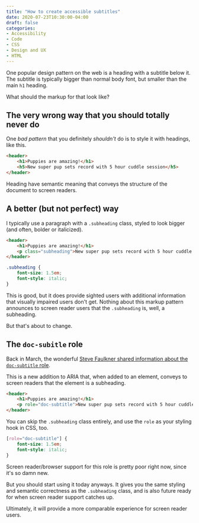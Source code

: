 ```yaml
---
title: "How to create accessible subtitles"
date: 2020-07-23T10:30:00-04:00
draft: false
categories:
- Accessibility
- Code
- CSS
- Design and UX
- HTML
---
```


One popular design pattern on the web is a heading with a subtitle below it. The subtitle is typically bigger than normal body font, but smaller than the main `h1` heading.

What should the markup for that look like?

## The very wrong way that you should totally never do

One *bad pattern* that you definitely *shouldn't* do is to style it with headings, like this.

```html
<header>
	<h1>Puppies are amazing!</h1>
	<h5>New super pup sets record with 5 hour cuddle session</h5>
</header>
```

Heading have semantic meaning that conveys the structure of the document to screen readers.

## A better (but not perfect) way

I typically use a paragraph with a `.subheading` class, styled to look bigger (and often, bolder or italicized).

```html
<header>
	<h1>Puppies are amazing!</h1>
	<p class="subheading">New super pup sets record with 5 hour cuddle session</p>
</header>
```

```css
.subheading {
	font-size: 1.5em;
	font-style: italic;
}
```

This is good, but it does provide sighted users with additional information that visually impaired users don't get. Nothing about this markup pattern announces to screen reader users that the `.subheading` is, well, a subheading.

But that's about to change.

## The `doc-subitle` role

Back in March, the wonderful [Steve Faulkner shared information about the `doc-subtitle` role](https://twitter.com/stevefaulkner/status/1236241209686966272).

This is a new addition to ARIA that, when added to an element, conveys to screen readers that the element is a subheading.

```html
<header>
	<h1>Puppies are amazing!</h1>
	<p role="doc-subtitle">New super pup sets record with 5 hour cuddle session</p>
</header>
```

You can skip the `.subheading` class entirely, and use the `role` as your styling hook in CSS, too.

```css
[role="doc-subtitle"] {
	font-size: 1.5em;
	font-style: italic;
}
```

Screen reader/browser support for this role is pretty poor right now, since it's so damn new.

But you should start using it today anyways. It gives you the same styling and semantic correctness as the `.subheading` class, and is also future ready for when screen reader support catches up.

Ultimately, it will provide a more comparable experience for screen reader users.